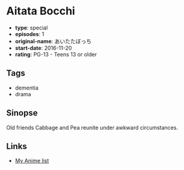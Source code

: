 # Aitata Bocchi

-   **type**: special
-   **episodes**: 1
-   **original-name**: あいたたぼっち
-   **start-date**: 2016-11-20
-   **rating**: PG-13 - Teens 13 or older

## Tags

-   dementia
-   drama

## Sinopse

Old friends Cabbage and Pea reunite under awkward circumstances.

## Links

-   [My Anime list](https://myanimelist.net/anime/34631/Aitata_Bocchi)
